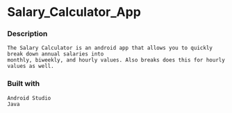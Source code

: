 # Salary_Calculator_App
### Description
```
The Salary Calculator is an android app that allows you to quickly break down annual salaries into 
monthly, biweekly, and hourly values. Also breaks does this for hourly values as well.
```
### Built with
```
Android Studio
Java
```
